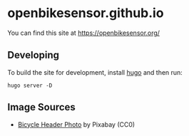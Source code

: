 # openbikesensor.github.io

You can find this site at https://openbikesensor.org/

## Developing

To build the site for development, install [hugo](https://gohugo.io/) and then run:

    hugo server -D

## Image Sources

* [Bicycle Header Photo](https://www.pexels.com/photo/road-amidst-trees-in-forest-against-sky-258036/) by Pixabay (CC0)

